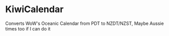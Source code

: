 # KiwiCalendar
Converts WoW's Oceanic Calendar from PDT to NZDT/NZST, Maybe Aussie times too if I can do it
